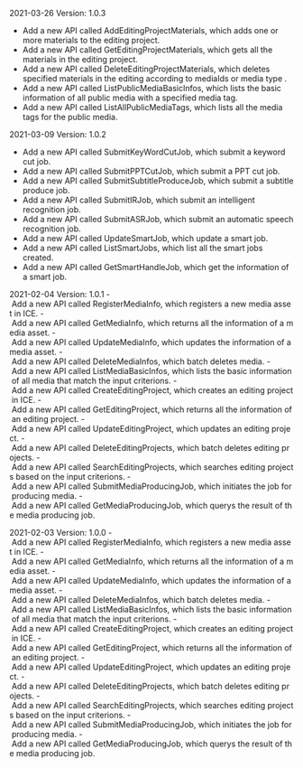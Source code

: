 2021-03-26 Version: 1.0.3
- Add a new API called AddEditingProjectMaterials, which adds one or more materials to the editing project.
- Add a new API called GetEditingProjectMaterials, which gets all the materials in the editing project.
- Add a new API called DeleteEditingProjectMaterials, which deletes specified materials in the editing according to mediaIds or media type .
- Add a new API called ListPublicMediaBasicInfos, which lists the basic information of all public media with a specified media tag.
- Add a new API called ListAllPublicMediaTags, which lists all the media tags for the public media.

2021-03-09 Version: 1.0.2
- Add a new API called SubmitKeyWordCutJob, which submit a keyword cut job.
- Add a new API called SubmitPPTCutJob, which submit a PPT cut job.
- Add a new API called SubmitSubtitleProduceJob, which submit a subtitle produce job.
- Add a new API called SubmitIRJob, which submit an intelligent recognition job.
- Add a new API called SubmitASRJob, which submit an automatic speech recognition job.
- Add a new API called UpdateSmartJob, which update a smart job.
- Add a new API called ListSmartJobs, which list all the smart jobs created.
- Add a new API called GetSmartHandleJob, which get the information of a smart job.

2021-02-04 Version: 1.0.1
- Add a new API called RegisterMediaInfo, which registers a new media asset in ICE.
- Add a new API called GetMediaInfo, which returns all the information of a media asset.
- Add a new API called UpdateMediaInfo, which updates the information of a media asset.
- Add a new API called DeleteMediaInfos, which batch deletes media.
- Add a new API called ListMediaBasicInfos, which lists the basic information of all media that match the input criterions.
- Add a new API called CreateEditingProject, which creates an editing project in ICE.
- Add a new API called GetEditingProject, which returns all the information of an editing project.
- Add a new API called UpdateEditingProject, which updates an editing project.
- Add a new API called DeleteEditingProjects, which batch deletes editing projects.
- Add a new API called SearchEditingProjects, which searches editing projects based on the input criterions.
- Add a new API called SubmitMediaProducingJob, which initiates the job for producing media.
- Add a new API called GetMediaProducingJob, which querys the result of the media producing job.

2021-02-03 Version: 1.0.0
- Add a new API called RegisterMediaInfo, which registers a new media asset in ICE.
- Add a new API called GetMediaInfo, which returns all the information of a media asset.
- Add a new API called UpdateMediaInfo, which updates the information of a media asset.
- Add a new API called DeleteMediaInfos, which batch deletes media.
- Add a new API called ListMediaBasicInfos, which lists the basic information of all media that match the input criterions.
- Add a new API called CreateEditingProject, which creates an editing project in ICE.
- Add a new API called GetEditingProject, which returns all the information of an editing project.
- Add a new API called UpdateEditingProject, which updates an editing project.
- Add a new API called DeleteEditingProjects, which batch deletes editing projects.
- Add a new API called SearchEditingProjects, which searches editing projects based on the input criterions.
- Add a new API called SubmitMediaProducingJob, which initiates the job for producing media.
- Add a new API called GetMediaProducingJob, which querys the result of the media producing job.

